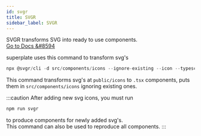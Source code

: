 ```yaml
---
id: svgr
title: SVGR
sidebar_label: SVGR
---
```


SVGR transforms SVG into ready to use components.  
[Go to Docs &#8594](https://react-svgr.com/docs/getting-started/)

superplate uses this command to transform svg's

```js
npx @svgr/cli -d src/components/icons --ignore-existing --icon --typescript public/icons
```

This command transforms svg's at `public/icons` to `.tsx` components, puts them in `src/components/icons` ignoring existing ones.

:::caution
After adding new svg icons, you must run
```js
npm run svgr
````
to produce components for newly added svg's.  
This command can also be used to reproduce all components.
:::